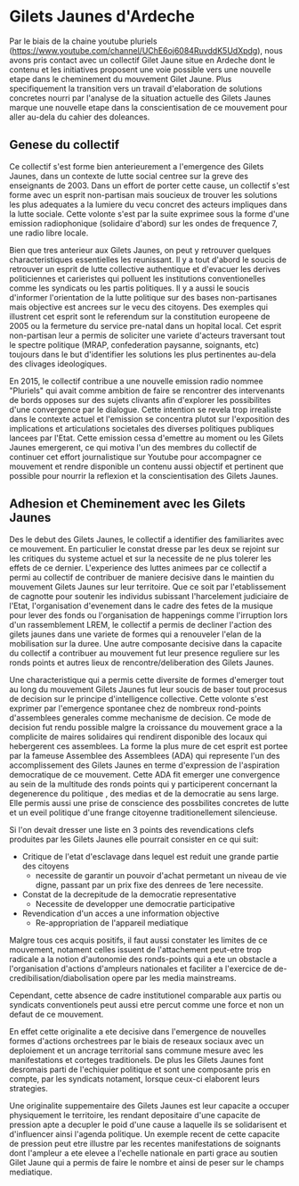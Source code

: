 # Gilets Jaunes d'Ardeche
Par le biais de la chaine youtube pluriels (https://www.youtube.com/channel/UChE6oj6084RuvddK5UdXpdg), nous avons pris contact avec un collectif Gilet Jaune situe en Ardeche dont le contenu et les initiatives proposent une voie possible vers une nouvelle etape dans le cheminement du mouvement Gilet Jaune. Plus specifiquement la transition vers un travail d'elaboration de solutions concretes nourri par l'analyse de la situation actuelle des Gilets Jaunes marque une nouvelle etape dans la conscientisation de ce mouvement pour aller au-dela du cahier des doleances.

## Genese du collectif
Ce collectif s'est forme bien anterieurement a l'emergence des Gilets Jaunes, dans un contexte de lutte social centree sur la greve des enseignants de 2003. Dans un effort de porter cette cause, un collectif s'est forme avec un esprit non-partisan mais soucieux de trouver les solutions les plus adequates a la lumiere du vecu concret des acteurs impliques dans la lutte sociale. Cette volonte s'est par la suite exprimee sous la forme d'une emission radiophonique (solidaire d'abord) sur les ondes de frequence 7, une radio libre locale.

Bien que tres anterieur aux Gilets Jaunes, on peut y retrouver quelques characteristiques essentielles les reunissant. Il y a tout d'abord le soucis de retrouver un esprit de lutte collective authentique et d'evacuer les derives politiciennes et carieristes qui polluent les institutions conventionelles comme les syndicats ou les partis politiques. Il y a aussi le soucis d'informer l'orientation de la lutte politique sur des bases non-partisanes mais objective est ancrees sur le vecu des citoyens. Des exemples qui illustrent cet esprit sont le referendum sur la constitution europeene de 2005 ou la fermeture du service pre-natal dans un hopital local. Cet esprit non-partisan leur a permis de soliciter une variete d'acteurs traversant tout le spectre politique (MRAP, confederation paysanne, soignants, etc) toujours dans le but d'identifier les solutions les plus pertinentes au-dela des clivages ideologiques.


En 2015, le collectif contribue a une nouvelle emission radio nommee "Pluriels" qui avait comme ambition de faire se rencontrer des intervenants de bords opposes sur des sujets clivants afin d'explorer les possibilites d'une convergence par le dialogue. Cette intention se revela trop irrealiste dans le contexte actuel et l'emission se concentra plutot sur l'exposition des implications et articulations societales des diverses politiques publiques lancees par l'Etat. Cette emission cessa d'emettre au moment ou les Gilets Jaunes emergerent, ce qui motiva l'un des membres du collectif de continuer cet effort journalistique sur Youtube pour accompagner ce mouvement et rendre disponible un contenu aussi objectif et pertinent que possible pour nourrir la reflexion et la conscientisation des Gilets Jaunes.

## Adhesion et Cheminement avec les Gilets Jaunes
Des le debut des Gilets Jaunes, le collectif a identifier des familiarites avec ce mouvement. En particulier le constat dresse par les deux se rejoint sur les critiques du systeme actuel et sur la necessite de ne plus tolerer les effets de ce dernier. L'experience des luttes animees par ce collectif a permi au collectif de contribuer de maniere decisive dans le maintien du mouvement Gilets Jaunes sur leur territoire. Que ce soit par l'etablissement de cagnotte pour soutenir les individus subissant l'harcelement judiciaire de l'Etat, l'organisation d'evenement dans le cadre des fetes de la musique pour lever des fonds ou l'organisation de happenings comme l'irruption lors d'un rassemblement LREM, le collectif a permis de decliner l'action des gilets jaunes dans une variete de formes qui a renouveler l'elan de la mobilisation sur la duree. Une autre composante decisive dans la capacite du collectif a contribuer au mouvement fut leur presence reguliere sur les ronds points et autres lieux de rencontre/deliberation des Gilets Jaunes. 

Une characteristique qui a permis cette diversite de formes d'emerger tout au long du mouvement Gilets Jaunes fut leur soucis de baser tout procesus de decision sur le principe d'intelligence collective. Cette volonte s'est exprimer par l'emergence spontanee chez de nombreux rond-points d'assemblees generales comme mechanisme de decision. Ce mode de decision fut rendu possible malgre la croissance du mouvement grace a la complicite de maires solidaires qui rendirent disponible des locaux qui hebergerent ces assemblees. La forme la plus mure de cet esprit est portee par la fameuse Assemblee des Assemblees (ADA) qui represente l'un des accomplissement des Gilets Jaunes en terme d'expression de l'aspiration democratique de ce mouvement. Cette ADA fit emerger une convergence au sein de la multitude des ronds points qui y participerent concernant la degenerence du politique , des medias et de la democratie au sens large. Elle permis aussi une prise de conscience des possbilites concretes de lutte et un eveil politique d'une frange citoyenne traditionellement silencieuse.

Si l'on devait dresser une liste en 3 points des revendications clefs produites par les Gilets Jaunes elle pourrait consister en ce qui suit:

- Critique de l'etat d'esclavage dans lequel est reduit une grande partie des citoyens
    - necessite de garantir un pouvoir d'achat permetant un niveau de vie digne, passant par un prix fixe des denrees de 1ere necessite.
- Constat de la decrepitude de la democratie representative
    - Necessite de developper une democratie participative
- Revendication d'un acces a une information objective
    - Re-appropriation de l'appareil mediatique 

Malgre tous ces acquis positifs, il faut aussi constater les limites de ce mouvement, notament celles issuent de l'attachement peut-etre trop radicale a la notion d'autonomie des ronds-points qui a ete un obstacle a l'organisation d'actions d'ampleurs nationales et faciliter a l'exercice de de-credibilisation/diabolisation opere par les media mainstreams. 

Cependant, cette absence de cadre institutionel comparable aux partis ou syndicats conventionels peut aussi etre percut comme une force et non un defaut de ce mouvement. 

En effet cette originalite a ete decisive dans l'emergence de nouvelles formes d'actions orchestrees par le biais de reseaux sociaux avec un deploiement et un ancrage territorial sans commune mesure avec les manifestations et corteges traditionels. De plus les Gilets Jaunes font desromais parti de l'echiquier politique et sont une composante pris en compte, par les syndicats notament, lorsque ceux-ci elaborent leurs strategies. 

Une originalite suppementaire des Gilets Jaunes est leur capacite a occuper physiquement le territoire, les rendant depositaire d'une capacite de pression apte a decupler le poid d'une cause a laquelle ils se solidarisent et d'influencer ainsi l'agenda politique. Un exemple recent de cette capacite de pression peut etre illustre par les recentes manifestations de soignants dont l'ampleur a ete elevee a l'echelle nationale en parti grace au soutien Gilet Jaune qui a permis de faire le nombre et ainsi de peser sur le champs mediatique.

